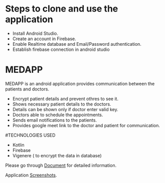 # Steps to clone and use the application
 - Install Android Studio.
 - Create an account in Firebase.
 - Enable Realtime database and Email/Password authentication.
 - Establish firebase connection in android studio
  
# MEDAPP
MEDAPP is an android application provides communication between the patients and doctors.
 - Encrypt patient details and prevent othres to see it.
 - Shows necessary patient details to the doctors.
 - Details can be shown only if doctor enter valid key.
 - Doctors able to schedule the appointments.
 - Sends email notifications to the patients.
 - Provides google meet link to the doctor and patient for communication.

#TECHNOLOGIES USED

 - Kotlin
 - Firebase
 - Vigenere ( to encrypt the data in database)
 
Please go through [Document](https://github.com/shanureddy4/MEDAPP/blob/master/MEDAPP_Document.pdf "Document") for detailed information.

Application [Screenshots](https://github.com/shanureddy4/MEDAPP/tree/master/Snippets "Screen shots").

